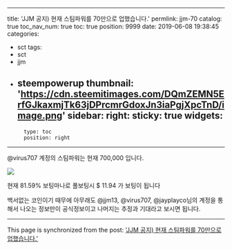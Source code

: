 
---
title: 'JJM 공지) 현재 스팀파워를 70만으로 업했습니다.'
permlink: jjm-70
catalog: true
toc_nav_num: true
toc: true
position: 9999
date: 2019-06-08 19:38:45
categories:
- sct
tags:
- sct
- jjm
- steempowerup
thumbnail: 'https://cdn.steemitimages.com/DQmZEMN5ErfGJkaxmjTk63jDPrcmrGdoxJn3iaPgjXpcTnD/image.png'
sidebar:
    right:
        sticky: true
widgets:
    -
        type: toc
        position: right
---


@virus707  계정의 스팀파워는 현재 700,000 입니다.

![](https://cdn.steemitimages.com/DQmZEMN5ErfGJkaxmjTk63jDPrcmrGdoxJn3iaPgjXpcTnD/image.png)

현재 81.59% 보팅마나로 풀보팅시 $ 11.94 가 보팅이 됩니다

백서없는 코인이기 때무에 아무래도 @jjm13, @virus707, @jayplayco님의 계정을 통해서 나오는 정보만이 공식정보이고 나머지는 추정과 기대라고 보시면 됩니다.

- - -

This page is synchronized from the post: ['JJM 공지) 현재 스팀파워를 70만으로 업했습니다.'](https://steemit.com/@virus707/jjm-70)
